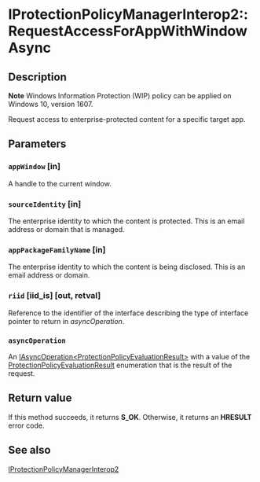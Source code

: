 # IProtectionPolicyManagerInterop2::RequestAccessForAppWithWindowAsync

## Description

**Note** Windows Information Protection (WIP) policy can be applied on Windows 10, version 1607.

Request access to enterprise-protected content for a specific target app.

## Parameters

### `appWindow` [in]

 A handle to the current window.

### `sourceIdentity` [in]

 The enterprise identity to which the content is protected. This is an email address or domain that is managed.

### `appPackageFamilyName` [in]

 The enterprise identity to which the content is being disclosed. This is an email address or domain.

### `riid` [iid_is] [out, retval]

 Reference to the identifier of the interface describing the type of interface pointer to return in *asyncOperation*.

### `asyncOperation`

An [IAsyncOperation\<ProtectionPolicyEvaluationResult>](https://learn.microsoft.com/uwp/api/Windows.Foundation.IAsyncOperation_TResult_) with a value of the [ProtectionPolicyEvaluationResult](https://learn.microsoft.com/uwp/api/windows.security.enterprisedata.protectionpolicyevaluationresult) enumeration that is the result of the request.

## Return value

If this method succeeds, it returns **S_OK**. Otherwise, it returns an **HRESULT** error code.

## See also

[IProtectionPolicyManagerInterop2](https://learn.microsoft.com/previous-versions/windows/desktop/api/efswrtinterop/nn-efswrtinterop-iprotectionpolicymanagerinterop2)